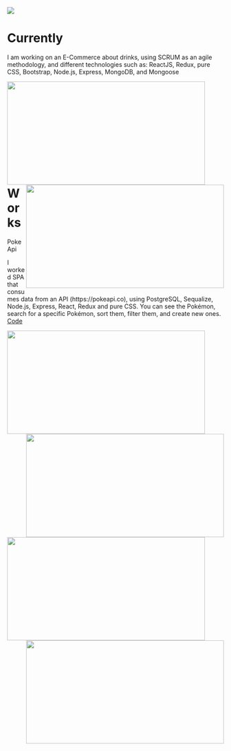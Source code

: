 <img src= "https://user-images.githubusercontent.com/74629753/140512972-e6cae103-9c9d-4129-8553-14de935356b8.png"/>
<h1>Currently</h1>
<p>I am working on an E-Commerce about drinks, using SCRUM as an agile methodology, and different technologies such as: ReactJS, Redux, pure CSS, Bootstrap, Node.js, Express, MongoDB, and Mongoose</p>
<img align="left" src= "https://user-images.githubusercontent.com/74629753/140514947-5115af1e-445e-4fcd-9305-50bdb1670e4a.png" height="240px" width="460px" /> <img align="right" src= "https://user-images.githubusercontent.com/74629753/140514972-86640b79-94eb-45dd-abaf-3004885b19fc.png" height="240px" width="460px" />
<br></br><br></br><br></br>
<br></br><br></br><br></br>
<h1>Works</h1>
<p>PokeApi<p>
<p>I worked SPA that consumes data from an API (https://pokeapi.co), using PostgreSQL, Sequalize, Node.js, Express, React, Redux and pure CSS. You can see the Pokémon, search for a specific Pokémon, sort them, filter them, and create new ones. <a href="https://github.com/davidheredia25/PI-Pokemon-FT17a">Code</a></p>
<img align="left" src= "https://user-images.githubusercontent.com/74629753/140519463-82e89d31-fcdb-4a90-855d-62bd70ad1015.png" height="240px" width="460px" /> <img align="right" src= "https://user-images.githubusercontent.com/74629753/140519511-9007c78c-f2b0-46c8-a031-c3c0d42bdbcc.png" height="240px" width="460px" />
<img align="left" src= "https://user-images.githubusercontent.com/74629753/140519527-b46f5036-697f-4236-9701-40d6df76050c.png" height="240px" width="460px" /> <img align="right" src= "https://user-images.githubusercontent.com/74629753/140519551-b2c01e05-aade-46ae-a3fe-c465f31dc609.png" height="240px" width="460px" />
